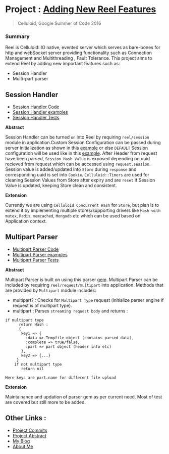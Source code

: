 # Project : [Adding New Reel Features](https://github.com/pulkit4tech/reel/tree/gsoc16)
> Celluloid, Google Summer of Code 2016

### Summary
Reel is Celluloid::IO native, evented server which serves as bare-bones for http and webSocket server providing functionality such as Connection Management and Multithreading , Fault Tolerance. 
This project aims to extend Reel by adding new important features such as:
* Session Handler
* Multi-part parser

## Session Handler
* [Session Handler Code](https://github.com/pulkit4tech/reel/tree/final_sessions)
* [Session Handler examples](https://github.com/pulkit4tech/reel/tree/final_sessions/examples)
* [Session Handler Tests](https://github.com/pulkit4tech/reel/blob/final_sessions/spec/reel/session_spec.rb)

**Abstract**

Session Handler can be turned `on` into Reel by requiring `reel/session` module in application.Custom Session Configuration can be passed during server initialization as shown in this [example](https://github.com/pulkit4tech/reel/blob/final_sessions/examples/custom_session.rb) or else `DEFAULT` Session configuration will be used like in this [example](https://github.com/pulkit4tech/reel/blob/final_sessions/examples/hello_world_session.rb). After Header from request have been parsed, `Session Hash Value` is exposed depending on uuid recieved from request which can be accessed using `request.session`. Session value is added/updated into `Store` during `response` and corresponding uuid is set into `Cookie`. `Celluloid::Timers` are used for cleaning Session Values from Store after expiry and are `reset` if Session Value is updated, keeping Store clean and consistent. 

**Extension**

Currently we are using `Celluloid Concurrent Hash` for `Store`, but plan is to extend it by implementing multiple stores/supporting drivers like `Hash with mutex`, `Redis`, `memcached`, `Mongodb` etc which can be used based on Application context.

## Multipart Parser
* [Multipart Parser Code](https://github.com/pulkit4tech/reel/tree/multipart-0.0.1)
* [Multipart Parser examples](https://github.com/pulkit4tech/reel/blob/multipart-0.0.1/examples/hello_world_multipart.rb)
* [Multipart Parser Tests](https://github.com/pulkit4tech/reel/blob/multipart-0.0.1/spec/reel/multipart_spec.rb)

**Abstract**

Multipart Parser is built on using this parser [gem](https://github.com/danabr/multipart-parser). Multipart Parser can be included by requiring `reel/request/multipart` into application. Methods that are provided by `Multipart` module includes:
* multipart? : Checks for `Multipart Type` request (initialize parser engine if request is of multipart type).
* multipart : Parses `streaming request body` and returns : 
```
if multipart type
      return Hash :
      {
       key1 => {
         :data => Tempfile object (contains parsed data),
         :complete => true/false,
         :part => part object (header info etc)
       },
       key2 => {...}
     }
    if not multipart type
       return nil

Here keys are part.name for different file upload
```

**Extension**

Maintainance and updation of parser gem as per current need. Most of test are covered but still more to be added. 

## Other Links :
* [Project Commits](https://github.com/pulkit4tech/reel/commits/gsoc16?author=pulkit4tech)
* [Project Abstract](https://summerofcode.withgoogle.com/projects/#5868033230766080)
* [My Blog](https://pulkit4tech.wordpress.com/)
* [About Me](https://about.me/pulkit4tech)
